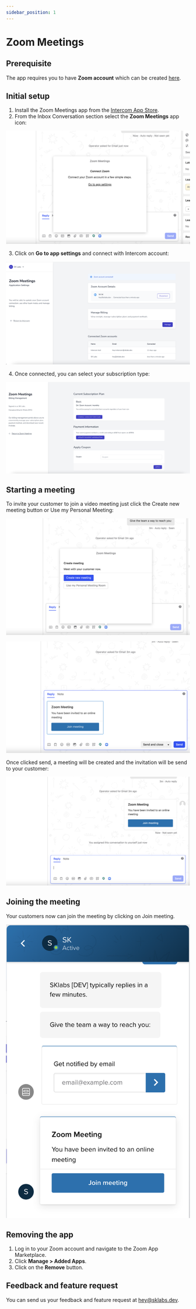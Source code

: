 ```yaml
---
sidebar_position: 1
---
```


# Zoom Meetings

## Prerequisite

The app requires you to have **Zoom account** which can be created [here](https://zoom.us/signup).

## Initial setup

1. Install the Zoom Meetings app from the [Intercom App Store](https://app.intercom.com/a/apps/q0amzsrn/appstore?app_package_code=zoom-meetings).
2. From the Inbox Conversation section select the **Zoom Meetings** app icon:

![](images/zoom1.png)

3. Click on **Go to app settings** and connect with Intercom account:

![](images/zoom2.png)

4. Once connected, you can select your subscription type:

![](images/zoom3.png)

## Starting a meeting

To invite your customer to join a video meeting just click the Create new meeting button or Use my Personal Meeting:

![](images/zoom4.png)

![](images/zoom5.png)

Once clicked send, a meeting will be created and the invitation will be send to your customer:

![](images/zoom6.png)

## Joining the meeting

Your customers now can join the meeting by clicking on Join meeting.

![](images/zoom7.png)

## Removing the app

1. Log in to your Zoom account and navigate to the Zoom App Marketplace.
2. Click **Manage > Added Apps**.
3. Click on the **Remove** button.

## Feedback and feature request

You can send us your feedback and feature request at [hey@sklabs.dev](mailto:hey@sklabs.dev).
